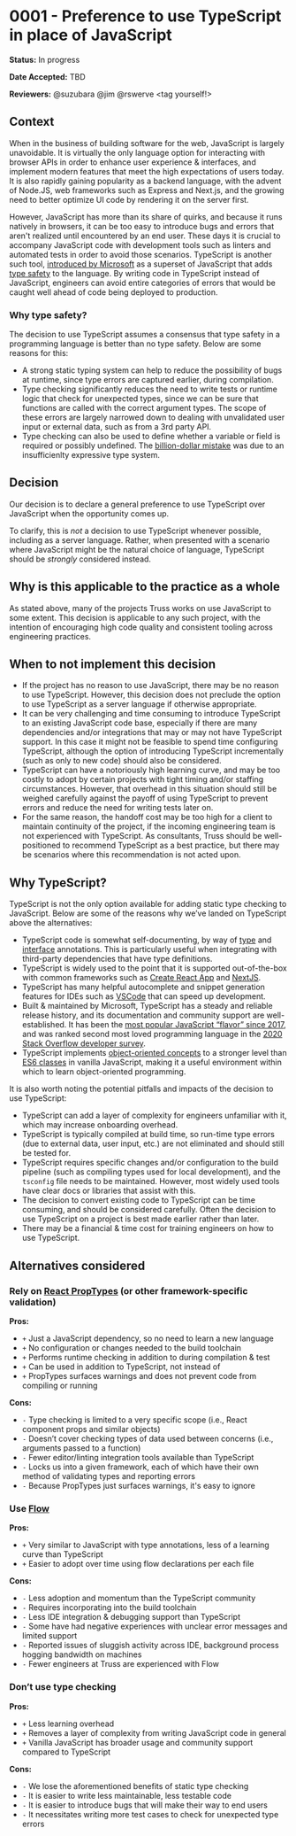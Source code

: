 # 0001 - Preference to use TypeScript in place of JavaScript

**Status:** In progress

**Date Accepted:** TBD

**Reviewers:** @suzubara @jim @rswerve <tag yourself!>

## Context

When in the business of building software for the web, JavaScript is largely unavoidable. It is virtually the only language option for interacting with browser APIs in order to enhance user experience & interfaces, and implement modern features that meet the high expectations of users today. It is also rapidly gaining popularity as a backend language, with the advent of Node.JS, web frameworks such as Express and Next.js, and the growing need to better optimize UI code by rendering it on the server first.

However, JavaScript has more than its share of quirks, and because it runs natively in browsers, it can be too easy to introduce bugs and errors that aren't realized until encountered by an end user. These days it is crucial to accompany JavaScript code with development tools such as linters and automated tests in order to avoid those scenarios. TypeScript is another such tool, [introduced by Microsoft](https://www.typescriptlang.org/why-create-typescript) as a superset of JavaScript that adds [type safety](https://en.wikipedia.org/wiki/Type_safety) to the language. By writing code in TypeScript instead of JavaScript, engineers can avoid entire categories of errors that would be caught well ahead of code being deployed to production.

### Why type safety?

The decision to use TypeScript assumes a consensus that type safety in a programming language is better than no type safety. Below are some reasons for this:

- A strong static typing system can help to reduce the possibility of bugs at runtime, since type errors are captured earlier, during compilation.
- Type checking significantly reduces the need to write tests or runtime logic that check for unexpected types, since we can be sure that functions are called with the correct argument types. The scope of these errors are largely narrowed down to dealing with unvalidated user input or external data, such as from a 3rd party API.
- Type checking can also be used to define whether a variable or field is required or possibly undefined. The [billion-dollar mistake](https://en.wikipedia.org/wiki/Tony_Hoare#Apologies_and_retractions) was due to an insufficienlty expressive type system.

## Decision

Our decision is to declare a general preference to use TypeScript over JavaScript when the opportunity comes up.

To clarify, this is _not_ a decision to use TypeScript whenever possible, including as a server language. Rather, when presented with a scenario where JavaScript might be the natural choice of language, TypeScript should be _strongly_ considered instead.

## Why is this applicable to the practice as a whole

As stated above, many of the projects Truss works on use JavaScript to some extent. This decision is applicable to any such project, with the intention of encouraging high code quality and consistent tooling across engineering practices.

## When to not implement this decision

- If the project has no reason to use JavaScript, there may be no reason to use TypeScript. However, this decision does not preclude the option to use TypeScript as a server language if otherwise appropriate.
- It can be very challenging and time consuming to introduce TypeScript to an existing JavaScript code base, especially if there are many dependencies and/or integrations that may or may not have TypeScript support. In this case it might not be feasible to spend time configuring TypeScript, although the option of introducing TypeScript incrementally (such as only to new code) should also be considered.
- TypeScript can have a notoriously high learning curve, and may be too costly to adopt by certain projects with tight timing and/or staffing circumstances. However, that overhead in this situation should still be weighed carefully against the payoff of using TypeScript to prevent errors and reduce the need for writing tests later on.
- For the same reason, the handoff cost may be too high for a client to maintain continuity of the project, if the incoming engineering team is not experienced with TypeScript. As consultants, Truss should be well-positioned to recommend TypeScript as a best practice, but there may be scenarios where this recommendation is not acted upon.

## Why TypeScript?

TypeScript is not the only option available for adding static type checking to JavaScript. Below are some of the reasons why we’ve landed on TypeScript above the alternatives:

- TypeScript code is somewhat self-documenting, by way of [type](https://www.typescriptlang.org/docs/handbook/basic-types.html) and [interface](https://www.typescriptlang.org/docs/handbook/interfaces.html) annotations. This is particularly useful when integrating with third-party dependencies that have type definitions.
- TypeScript is widely used to the point that it is supported out-of-the-box with common frameworks such as [Create React App](https://create-react-app.dev/docs/adding-typescript/) and [NextJS](https://nextjs.org/docs/basic-features/typescript).
- TypeScript has many helpful autocomplete and snippet generation features for IDEs such as [VSCode](https://code.visualstudio.com/Docs/languages/typescript) that can speed up development.
- Built & maintained by Microsoft, TypeScript has a steady and reliable release history, and its documentation and community support are well-established. It has been the [most popular JavaScript “flavor” since 2017](https://2020.stateofjs.com/en-US/technologies/javascript-flavors/), and was ranked second most loved programming language in the [2020 Stack Overflow developer survey](https://insights.stackoverflow.com/survey/2020#most-loved-dreaded-and-wanted).
- TypeScript implements [object-oriented concepts](https://levelup.gitconnected.com/typescript-object-oriented-concepts-in-a-nutshell-cb2fdeeffe6e) to a stronger level than [ES6 classes](https://www.sitepoint.com/object-oriented-javascript-deep-dive-es6-classes/) in vanilla JavaScript, making it a useful environment within which to learn object-oriented programming.

It is also worth noting the potential pitfalls and impacts of the decision to use TypeScript:

- TypeScript can add a layer of complexity for engineers unfamiliar with it, which may increase onboarding overhead.
- TypeScript is typically compiled at build time, so run-time type errors (due to external data, user input, etc.) are not eliminated and should still be tested for.
- TypeScript requires specific changes and/or configuration to the build pipeline (such as compiling types used for local development), and the `tsconfig` file needs to be maintained. However, most widely used tools have clear docs or libraries that assist with this.
- The decision to convert existing code to TypeScript can be time consuming, and should be considered carefully. Often the decision to use TypeScript on a project is best made earlier rather than later.
- There may be a financial & time cost for training engineers on how to use TypeScript.

## Alternatives considered

### Rely on [React PropTypes](https://github.com/facebook/prop-types) (or other framework-specific validation)

**Pros:**

- `+` Just a JavaScript dependency, so no need to learn a new language
- `+` No configuration or changes needed to the build toolchain
- `+` Performs runtime checking in addition to during compilation & test
- `+` Can be used in addition to TypeScript, not instead of
- `+` PropTypes surfaces warnings and does not prevent code from compiling or running

**Cons:**

- `-` Type checking is limited to a very specific scope (i.e., React component props and similar objects)
- `-` Doesn’t cover checking types of data used between concerns (i.e., arguments passed to a function)
- `-` Fewer editor/linting integration tools available than TypeScript
- `-` Locks us into a given framework, each of which have their own method of validating types and reporting errors
- `-` Because PropTypes just surfaces warnings, it's easy to ignore

### Use [Flow](https://flow.org/en/)

**Pros:**

- `+` Very similar to JavaScript with type annotations, less of a learning curve than TypeScript
- `+` Easier to adopt over time using flow declarations per each file

**Cons:**

- `-` Less adoption and momentum than the TypeScript community
- `-` Requires incorporating into the build toolchain
- `-` Less IDE integration & debugging support than TypeScript
- `-` Some have had negative experiences with unclear error messages and limited support
- `-` Reported issues of sluggish activity across IDE, background process hogging bandwidth on machines
- `-` Fewer engineers at Truss are experienced with Flow

### Don’t use type checking

**Pros:**

- `+` Less learning overhead
- `+` Removes a layer of complexity from writing JavaScript code in general
- `+` Vanilla JavaScript has broader usage and community support compared to TypeScript

**Cons:**

- `-` We lose the aforementioned benefits of static type checking
- `-` It is easier to write less maintainable, less testable code
- `-` It is easier to introduce bugs that will make their way to end users
- `-` It necessitates writing more test cases to check for unexpected type errors
